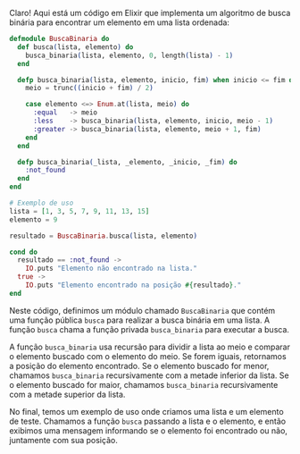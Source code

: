 Claro! Aqui está um código em Elixir que implementa um algoritmo de busca binária para encontrar um elemento em uma lista ordenada:

```elixir
defmodule BuscaBinaria do
  def busca(lista, elemento) do
    busca_binaria(lista, elemento, 0, length(lista) - 1)
  end

  defp busca_binaria(lista, elemento, inicio, fim) when inicio <= fim do
    meio = trunc((inicio + fim) / 2)

    case elemento <=> Enum.at(lista, meio) do
      :equal   -> meio
      :less    -> busca_binaria(lista, elemento, inicio, meio - 1)
      :greater -> busca_binaria(lista, elemento, meio + 1, fim)
    end
  end

  defp busca_binaria(_lista, _elemento, _inicio, _fim) do
    :not_found
  end
end

# Exemplo de uso
lista = [1, 3, 5, 7, 9, 11, 13, 15]
elemento = 9

resultado = BuscaBinaria.busca(lista, elemento)

cond do
  resultado == :not_found ->
    IO.puts "Elemento não encontrado na lista."
  true ->
    IO.puts "Elemento encontrado na posição #{resultado}."
end
```

Neste código, definimos um módulo chamado `BuscaBinaria` que contém uma função pública `busca` para realizar a busca binária em uma lista. A função `busca` chama a função privada `busca_binaria` para executar a busca.

A função `busca_binaria` usa recursão para dividir a lista ao meio e comparar o elemento buscado com o elemento do meio. Se forem iguais, retornamos a posição do elemento encontrado. Se o elemento buscado for menor, chamamos `busca_binaria` recursivamente com a metade inferior da lista. Se o elemento buscado for maior, chamamos `busca_binaria` recursivamente com a metade superior da lista.

No final, temos um exemplo de uso onde criamos uma lista e um elemento de teste. Chamamos a função `busca` passando a lista e o elemento, e então exibimos uma mensagem informando se o elemento foi encontrado ou não, juntamente com sua posição.
